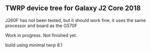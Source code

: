 ## TWRP device tree for Galaxy J2 Core 2018

J260F has not been tested, but it should work fine, it uses the same processor and board as the G570F

Work in progress. Not finished yet.

build using minimal  twrp 8.1



